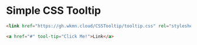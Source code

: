 # Simple CSS Tooltip
```html
<link href="https://gh.wkmn.cloud/CSSTooltip/tooltip.css" rel="stylesheet">
```
```html
<a href="#" tool-tip="Click Me!">Link</a>
```
